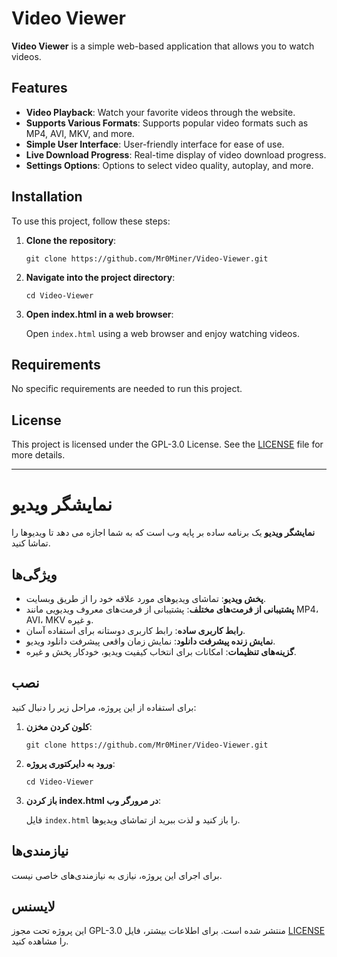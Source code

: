 # Video Viewer

**Video Viewer** is a simple web-based application that allows you to watch videos.

## Features

- **Video Playback**: Watch your favorite videos through the website.
- **Supports Various Formats**: Supports popular video formats such as MP4, AVI, MKV, and more.
- **Simple User Interface**: User-friendly interface for ease of use.
- **Live Download Progress**: Real-time display of video download progress.
- **Settings Options**: Options to select video quality, autoplay, and more.

## Installation

To use this project, follow these steps:

1. **Clone the repository**:

    ```
    git clone https://github.com/Mr0Miner/Video-Viewer.git
    ```

2. **Navigate into the project directory**:

    ```
    cd Video-Viewer
    ```

3. **Open index.html in a web browser**:

    Open `index.html` using a web browser and enjoy watching videos.

## Requirements

No specific requirements are needed to run this project.

## License

This project is licensed under the GPL-3.0 License. See the [LICENSE](./LICENSE) file for more details.

---

# نمایشگر ویدیو

**نمایشگر ویدیو** یک برنامه ساده بر پایه وب است که به شما اجازه می دهد تا ویدیوها را تماشا کنید.

## ویژگی‌ها

- **پخش ویدیو**: تماشای ویدیوهای مورد علاقه خود را از طریق وبسایت.
- **پشتیبانی از فرمت‌های مختلف**: پشتیبانی از فرمت‌های معروف ویدیویی مانند MP4، AVI، MKV و غیره.
- **رابط کاربری ساده**: رابط کاربری دوستانه برای استفاده آسان.
- **نمایش زنده پیشرفت دانلود**: نمایش زمان واقعی پیشرفت دانلود ویدیو.
- **گزینه‌های تنظیمات**: امکانات برای انتخاب کیفیت ویدیو، خودکار پخش و غیره.

## نصب

برای استفاده از این پروژه، مراحل زیر را دنبال کنید:

1. **کلون کردن مخزن**:

    ```
    git clone https://github.com/Mr0Miner/Video-Viewer.git
    ```

2. **ورود به دایرکتوری پروژه**:

    ```
    cd Video-Viewer
    ```

3. **باز کردن index.html در مرورگر وب**:

    فایل `index.html` را باز کنید و لذت ببرید از تماشای ویدیوها.

## نیازمندی‌ها

برای اجرای این پروژه، نیازی به نیازمندی‌های خاصی نیست.

## لایسنس

این پروژه تحت مجوز GPL-3.0 منتشر شده است. برای اطلاعات بیشتر، فایل [LICENSE](./LICENSE) را مشاهده کنید.
